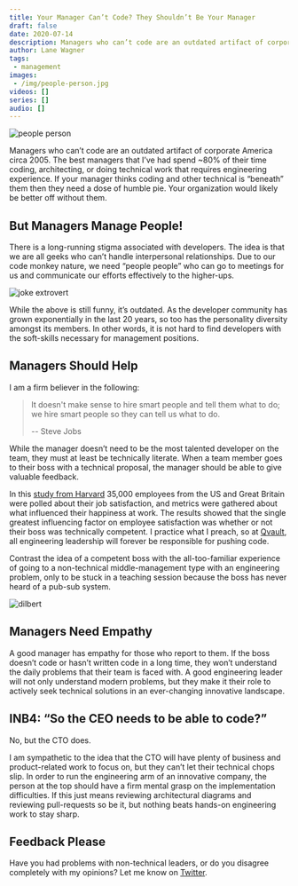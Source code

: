 ```yaml
---
title: Your Manager Can’t Code? They Shouldn’t Be Your Manager
draft: false
date: 2020-07-14
description: Managers who can’t code are an outdated artifact of corporate America circa 2005
author: Lane Wagner
tags:
 - management
images:
 - /img/people-person.jpg
videos: []
series: []
audio: []
---
```


![people person](/img/people-person.jpg)

Managers who can’t code are an outdated artifact of corporate America circa 2005. The best managers that I’ve had spend ~80% of their time coding, architecting, or doing technical work that requires engineering experience. If your manager thinks coding and other technical is “beneath” them then they need a dose of humble pie. Your organization would likely be better off without them.

## But Managers Manage People!

There is a long-running stigma associated with developers. The idea is that we are all geeks who can’t handle interpersonal relationships. Due to our code monkey nature, we need “people people” who can go to meetings for us and communicate our efforts effectively to the higher-ups.

![joke extrovert](/img/joke-extrovert.jpg)

While the above is still funny, it’s outdated. As the developer community has grown exponentially in the last 20 years, so too has the personality diversity amongst its members. In other words, it is not hard to find developers with the soft-skills necessary for management positions.

## Managers Should Help

I am a firm believer in the following:

> It doesn't make sense to hire smart people and tell them what to do; we hire smart people so they can tell us what to do.
> 
> -- Steve Jobs

While the manager doesn’t need to be the most talented developer on the team, they must at least be technically literate. When a team member goes to their boss with a technical proposal, the manager should be able to give valuable feedback.

In this [study from Harvard](https://hbr.org/2016/12/if-your-boss-could-do-your-job-youre-more-likely-to-be-happy-at-work) 35,000 employees from the US and Great Britain were polled about their job satisfaction, and metrics were gathered about what influenced their happiness at work. The results showed that the single greatest influencing factor on employee satisfaction was whether or not their boss was technically competent. I practice what I preach, so at [Qvault](https://qvault.io), all engineering leadership will forever be responsible for pushing code.

Contrast the idea of a competent boss with the all-too-familiar experience of going to a non-technical middle-management type with an engineering problem, only to be stuck in a teaching session because the boss has never heard of a pub-sub system.

![dilbert](/img/dilbert-joke.webp)

## Managers Need Empathy

A good manager has empathy for those who report to them. If the boss doesn’t code or hasn’t written code in a long time, they won’t understand the daily problems that their team is faced with. A good engineering leader will not only understand modern problems, but they make it their role to actively seek technical solutions in an ever-changing innovative landscape.

## INB4: “So the CEO needs to be able to code?”

No, but the CTO does.

I am sympathetic to the idea that the CTO will have plenty of business and product-related work to focus on, but they can’t let their technical chops slip. In order to run the engineering arm of an innovative company, the person at the top should have a firm mental grasp on the implementation difficulties. If this just means reviewing architectural diagrams and reviewing pull-requests so be it, but nothing beats hands-on engineering work to stay sharp.

## Feedback Please

Have you had problems with non-technical leaders, or do you disagree completely with my opinions? Let me know on [Twitter](https://twitter.com/wagslane).
